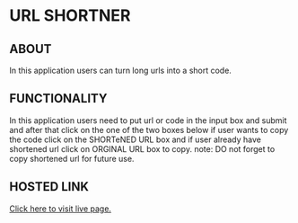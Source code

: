 <!-- @format -->

# URL SHORTNER

## ABOUT

In this application users can turn long urls into a short code.

## FUNCTIONALITY

In this application users need to put url or code in the input box and submit and after that click on the one of the two boxes below if user wants to copy the code click on the SHORTeNED URL box and if user already have shortened url click on ORGINAL URL box to copy.
note: DO not forget to copy shortened url for future use.

## HOSTED LINK

[Click here to visit live page.](https://url-shortner-ayx5.vercel.app/)
